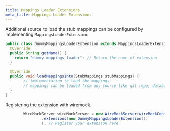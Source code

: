 ```yaml
---
title: Mappings Loader Extensions
meta_title: Mappings Loader Extensions
---
```


Additional source to load the stub mappings can be configured by implementing `MappingsLoaderExtension`.

```java
public class DummyMappingsLoaderExtension extends MappingsLoaderExtension {
  @Override
  public String getName() {
    return "dummy-mappings-loader"; // Return the name of extension
  }

  @Override
  public void loadMappingsInto(StubMappings stubMappings) {
        // implementation to load the mappings
        // mappings can be loaded from any source like git repo, database, file storage, stc
  }
}
```

Registering the extension with wiremock.

```java
        WireMockServer wireMockServer = new WireMockServer(wireMockConfig()
                .extensions(new DummyMappingsLoaderExtension())
                ); // Register your extension here
```